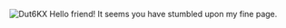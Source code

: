 ![Dut6KX](https://github.com/user-attachments/assets/8b54082b-4a4d-4c80-8315-62ed27891ed6)
Hello friend! It seems you have stumbled upon my fine page. 
